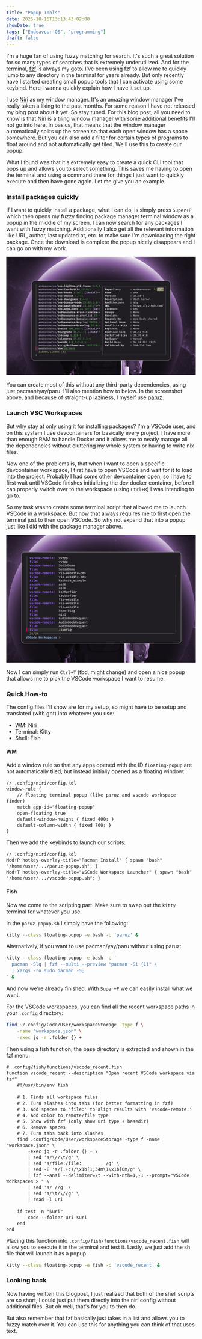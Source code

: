 ```yaml
---
title: "Popup Tools"
date: 2025-10-16T13:13:43+02:00
showDate: true
tags: ["Endeavour OS", "programming"]
draft: false
---
```


I'm a huge fan of using fuzzy matching for search. It's such a great solution for so many types of searches that is extremely underutilized. And for the terminal, [fzf](https://github.com/junegunn/fzf) is always my goto. I've been using fzf to allow me to quickly jump to any directory in the terminal for years already. But only recently have I started creating small popup tools that I can activate using some keybind. Here I wanna quickly explain how I have it set up.

I use [Niri](https://github.com/YaLTeR/niri) as my window manager. It's an amazing window manager I've really taken a liking to the past months. For some reason I have not released my blog post about it yet. So stay tuned. For this blog post, all you need to know is that Niri is a tiling window manager with some additional benefits I'll not go into here. In basics, that means that the window manager automatically splits up the screen so that each open window has a space somewhere. But you can also add a filter for certain types of programs to float around and not automatically get tiled. We'll use this to create our popup.

What I found was that it's extremely easy to create a quick CLI tool that pops up and allows you to select something. This saves me having to open the terminal and using a command there for things I just want to quickly execute and then have gone again. Let me give you an example.

### Install packages quickly

If I want to quickly install a package, what I can do, is simply press `Super+P`, which then opens my fuzzy finding package manager terminal window as a popup in the middle of my screen. I can now search for any packages I want with fuzzy matching. Additionally I also get all the relevant information like URL, author, last updated at, etc. to make sure I'm downloading the right package. Once the download is complete the popup nicely disappears and I can go on with my work.

![](/content/posts/popup-tools/paruz-popup.png)

You can create most of this without any third-party dependencies, using just pacman/yay/paru. I'll also mention how to below. In the screenshot above, and because of straight-up laziness, I myself use [paruz](https://github.com/joehillen/paruz).

### Launch VSC Workspaces

But why stay at only using it for installing packages? I'm a VSCode user, and on this system I use devcontainers for basically every project. I have more than enough RAM to handle Docker and it allows me to neatly manage all the dependencies without cluttering my whole system or having to write nix files.

Now one of the problems is, that when I want to open a specific devcontainer workspace, I first have to open VSCode and wait for it to load into the project. Probably I had some other devcontainer open, so I have to first wait until VSCode finishes initializing the dev docker container, before I can properly switch over to the workspace (using `Ctrl+R`) I was intending to go to.

So my task was to create some terminal script that allowed me to launch VSCode in a workspace. But now that always requires me to first open the terminal just to then open VSCode. So why not expand that into a popup just like I did with the package manager above.

![](/content/posts/popup-tools/vsc-popup.png)

Now I can simply run `Ctrl+T` (tbd, might change) and open a nice popup that allows me to pick the VSCode workspace I want to resume.

### Quick How-to

The config files I'll show are for my setup, so might have to be setup and translated (with gpt) into whatever you use:

- WM: Niri
- Terminal: Kitty
- Shell: Fish

#### WM

Add a window rule so that any apps opened with the ID `floating-popup` are not automatically tiled, but instead initially opened as a floating window:

```kdl
// .config/niri/config.kdl
window-rule {
    // floating terminal popup (like paruz and vscode workspace finder)
    match app-id="floating-popup"
    open-floating true
    default-window-height { fixed 400; }
    default-column-width { fixed 700; }
}
```

Then we add the keybinds to launch our scripts:

```kdl
// .config/niri/config.kdl
Mod+P hotkey-overlay-title="Pacman Install" { spawn "bash" "/home/user/.../paruz-popup.sh"; }
Mod+T hotkey-overlay-title="VSCode Workspace Launcher" { spawn "bash" "/home/user/.../vscode-popup.sh"; }
```

#### Fish

Now we come to the scripting part. Make sure to swap out the `kitty` terminal for whatever you use.

In the `paruz-popup.sh` I simply have the following:

```sh
kitty --class floating-popup -e bash -c 'paruz' &
```

Alternatively, if you want to use pacman/yay/paru without using paruz:

```sh
kitty --class floating-popup -e bash -c '
  pacman -Slq | fzf --multi --preview "pacman -Si {1}" \
  | xargs -ro sudo pacman -S;
' &
```

And now we're already finished. With `Super+P` we can easily install what we want.

For the VSCode workspaces, you can find all the recent workspace paths in your `.config` directory:

```sh
find ~/.config/Code/User/workspaceStorage -type f \
	-name "workspace.json" \
	-exec jq -r .folder {} +
```

Then using a fish function, the base directory is extracted and shown in the fzf menu:

```fish
# .config/fish/functions/vscode_recent.fish
function vscode_recent --description "Open recent VSCode workspace via fzf"
    #!/usr/bin/env fish

    # 1. Finds all workspace files
    # 2. Turn slashes into tabs (for better formatting in fzf)
    # 3. Add spaces to 'file:' to align results with 'vscode-remote:'
    # 4. Add color to remote/file type
    # 5. Show with fzf (only show uri type + basedir)
    # 6. Remove spaces
    # 7. Turn tabs back into slashes
    find .config/Code/User/workspaceStorage -type f -name "workspace.json" \
        -exec jq -r .folder {} + \
        | sed 's/\//\t/g' \
        | sed 's/file:/file:         /g' \
        | sed -E 's/(.+:)/\x1b[1;34m\1\x1b[0m/g' \
        | fzf --ansi --delimiter=\t --with-nth=1,-1 --prompt="VSCode Workspaces > " \
        | sed 's/ //g' \
        | sed 's/\t/\//g' \
        | read -l uri

    if test -n "$uri"
        code --folder-uri $uri
    end
end
```

Placing this function into `.config/fish/functions/vscode_recent.fish` will allow you to execute it in the terminal and test it. Lastly, we just add the sh file that will launch it as a popup.

```sh
kitty --class floating-popup -e fish -c 'vscode_recent' &
```

### Looking back

Now having written this blogpost, I just realized that both of the shell scripts are so short, I could just put them directly into the niri config without additional files. But oh well, that's for you to then do.

But also remember that fzf basically just takes in a list and allows you to fuzzy match over it. You can use this for anything you can think of that uses text.
